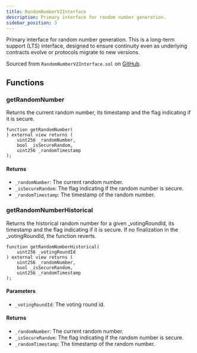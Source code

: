 ```yaml
---
title: RandomNumberV2Interface
description: Primary interface for random number generation.
sidebar_position: 3
---
```


Primary interface for random number generation. This is a long-term support (LTS) interface, designed to ensure continuity even as underlying contracts evolve or protocols migrate to new versions.

Sourced from `RandomNumberV2Interface.sol` on [GitHub](https://github.com/flare-foundation/flare-smart-contracts-v2/blob/main/contracts/userInterfaces/LTS/RandomNumberV2Interface.sol).

## Functions

### getRandomNumber

Returns the current random number, its timestamp and the flag indicating if it is secure.

```solidity
function getRandomNumber(
) external view returns (
    uint256 _randomNumber,
    bool _isSecureRandom,
    uint256 _randomTimestamp
);
```

#### Returns

- `_randomNumber`: The current random number.
- `_isSecureRandom`: The flag indicating if the random number is secure.
- `_randomTimestamp`: The timestamp of the random number.

### getRandomNumberHistorical

Returns the historical random number for a given \_votingRoundId,
its timestamp and the flag indicating if it is secure.
If no finalization in the \_votingRoundId, the function reverts.

```solidity
function getRandomNumberHistorical(
    uint256 _votingRoundId
) external view returns (
    uint256 _randomNumber,
    bool _isSecureRandom,
    uint256 _randomTimestamp
);
```

#### Parameters

- `_votingRoundId`: The voting round id.

#### Returns

- `_randomNumber`: The current random number.
- `_isSecureRandom`: The flag indicating if the random number is secure.
- `_randomTimestamp`: The timestamp of the random number.
